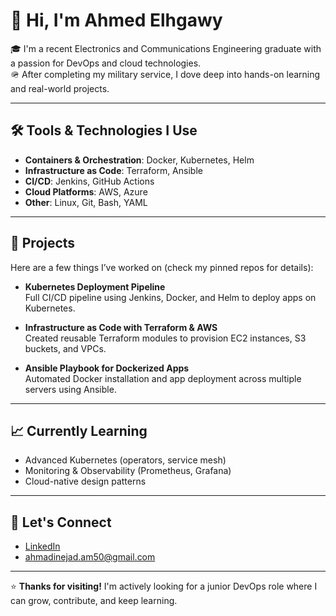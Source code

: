 # 👋 Hi, I'm Ahmed Elhgawy

🎓 I'm a recent Electronics and Communications Engineering graduate with a passion for DevOps and cloud technologies.  
🪖 After completing my military service, I dove deep into hands-on learning and real-world projects.

---

## 🛠️ Tools & Technologies I Use
- **Containers & Orchestration**: Docker, Kubernetes, Helm  
- **Infrastructure as Code**: Terraform, Ansible  
- **CI/CD**: Jenkins, GitHub Actions  
- **Cloud Platforms**: AWS, Azure  
- **Other**: Linux, Git, Bash, YAML

---

## 🚀 Projects
Here are a few things I’ve worked on (check my pinned repos for details):

- **Kubernetes Deployment Pipeline**  
  Full CI/CD pipeline using Jenkins, Docker, and Helm to deploy apps on Kubernetes.

- **Infrastructure as Code with Terraform & AWS**  
  Created reusable Terraform modules to provision EC2 instances, S3 buckets, and VPCs.

- **Ansible Playbook for Dockerized Apps**  
  Automated Docker installation and app deployment across multiple servers using Ansible.

---

## 📈 Currently Learning
- Advanced Kubernetes (operators, service mesh)
- Monitoring & Observability (Prometheus, Grafana)
- Cloud-native design patterns

---

## 🤝 Let's Connect
- [LinkedIn](https://linkedin.com/in/ahmed-mahmoud-a16310268)
- ahmadinejad.am50@gmail.com

---

⭐️ **Thanks for visiting!** I'm actively looking for a junior DevOps role where I can grow, contribute, and keep learning.
